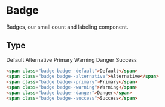 # Badge <Badge text="stable"/>
Badges, our small count and labeling component.

## Type
<div class="p-3 border rounded-2 my-3 flex flex-items-center">
  <span class="badge badge--default mr-2">Default</span>
  <span class="badge badge--alternative mr-2">Alternative</span>
  <span class="badge badge--primary mr-2">Primary</span>
  <span class="badge badge--warning mr-2">Warning</span>
  <span class="badge badge--danger mr-2">Danger</span>
  <span class="badge badge--success mr-2">Success</span>
</div>

```html
<span class="badge badge--default">Default</span>
<span class="badge badge--alternative">Alternative</span>
<span class="badge badge--primary">Primary</span>
<span class="badge badge--warning">Warning</span>
<span class="badge badge--danger">Danger</span>
<span class="badge badge--success">Success</span>
```
